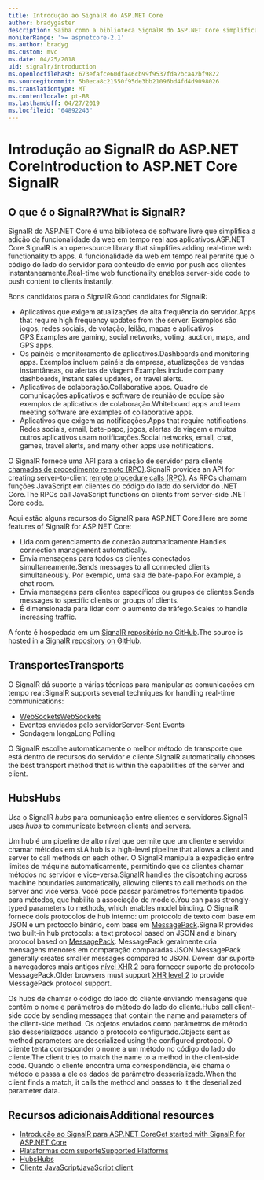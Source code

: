 ```yaml
---
title: Introdução ao SignalR do ASP.NET Core
author: bradygaster
description: Saiba como a biblioteca SignalR do ASP.NET Core simplifica a adição de funcionalidade em tempo real aos aplicativos.
monikerRange: '>= aspnetcore-2.1'
ms.author: bradyg
ms.custom: mvc
ms.date: 04/25/2018
uid: signalr/introduction
ms.openlocfilehash: 673efafce60dfa46cb99f9537fda2bca42bf9822
ms.sourcegitcommit: 5b0eca8c21550f95de3bb21096bd4fd4d9098026
ms.translationtype: MT
ms.contentlocale: pt-BR
ms.lasthandoff: 04/27/2019
ms.locfileid: "64892243"
---
```

# <a name="introduction-to-aspnet-core-signalr"></a><span data-ttu-id="eeccb-103">Introdução ao SignalR do ASP.NET Core</span><span class="sxs-lookup"><span data-stu-id="eeccb-103">Introduction to ASP.NET Core SignalR</span></span>

## <a name="what-is-signalr"></a><span data-ttu-id="eeccb-104">O que é o SignalR?</span><span class="sxs-lookup"><span data-stu-id="eeccb-104">What is SignalR?</span></span>

<span data-ttu-id="eeccb-105">SignalR do ASP.NET Core é uma biblioteca de software livre que simplifica a adição da funcionalidade da web em tempo real aos aplicativos.</span><span class="sxs-lookup"><span data-stu-id="eeccb-105">ASP.NET Core SignalR is an open-source library that simplifies adding real-time web functionality to apps.</span></span> <span data-ttu-id="eeccb-106">A funcionalidade da web em tempo real permite que o código do lado do servidor para conteúdo de envio por push aos clientes instantaneamente.</span><span class="sxs-lookup"><span data-stu-id="eeccb-106">Real-time web functionality enables server-side code to push content to clients instantly.</span></span>

<span data-ttu-id="eeccb-107">Bons candidatos para o SignalR:</span><span class="sxs-lookup"><span data-stu-id="eeccb-107">Good candidates for SignalR:</span></span>

* <span data-ttu-id="eeccb-108">Aplicativos que exigem atualizações de alta frequência do servidor.</span><span class="sxs-lookup"><span data-stu-id="eeccb-108">Apps that require high frequency updates from the server.</span></span> <span data-ttu-id="eeccb-109">Exemplos são jogos, redes sociais, de votação, leilão, mapas e aplicativos GPS.</span><span class="sxs-lookup"><span data-stu-id="eeccb-109">Examples are gaming, social networks, voting, auction, maps, and GPS apps.</span></span>
* <span data-ttu-id="eeccb-110">Os painéis e monitoramento de aplicativos.</span><span class="sxs-lookup"><span data-stu-id="eeccb-110">Dashboards and monitoring apps.</span></span> <span data-ttu-id="eeccb-111">Exemplos incluem painéis da empresa, atualizações de vendas instantâneas, ou alertas de viagem.</span><span class="sxs-lookup"><span data-stu-id="eeccb-111">Examples include company dashboards, instant sales updates, or travel alerts.</span></span>
* <span data-ttu-id="eeccb-112">Aplicativos de colaboração.</span><span class="sxs-lookup"><span data-stu-id="eeccb-112">Collaborative apps.</span></span> <span data-ttu-id="eeccb-113">Quadro de comunicações aplicativos e software de reunião de equipe são exemplos de aplicativos de colaboração.</span><span class="sxs-lookup"><span data-stu-id="eeccb-113">Whiteboard apps and team meeting software are examples of collaborative apps.</span></span>
* <span data-ttu-id="eeccb-114">Aplicativos que exigem as notificações.</span><span class="sxs-lookup"><span data-stu-id="eeccb-114">Apps that require notifications.</span></span> <span data-ttu-id="eeccb-115">Redes sociais, email, bate-papo, jogos, alertas de viagem e muitos outros aplicativos usam notificações.</span><span class="sxs-lookup"><span data-stu-id="eeccb-115">Social networks, email, chat, games, travel alerts, and many other apps use notifications.</span></span>

<span data-ttu-id="eeccb-116">O SignalR fornece uma API para a criação de servidor para cliente [chamadas de procedimento remoto (RPC)](https://wikipedia.org/wiki/Remote_procedure_call).</span><span class="sxs-lookup"><span data-stu-id="eeccb-116">SignalR provides an API for creating server-to-client [remote procedure calls (RPC)](https://wikipedia.org/wiki/Remote_procedure_call).</span></span> <span data-ttu-id="eeccb-117">As RPCs chamam funções JavaScript em clientes do código do lado do servidor do .NET Core.</span><span class="sxs-lookup"><span data-stu-id="eeccb-117">The RPCs call JavaScript functions on clients from server-side .NET Core code.</span></span>

<span data-ttu-id="eeccb-118">Aqui estão alguns recursos do SignalR para ASP.NET Core:</span><span class="sxs-lookup"><span data-stu-id="eeccb-118">Here are some features of SignalR for ASP.NET Core:</span></span>

* <span data-ttu-id="eeccb-119">Lida com gerenciamento de conexão automaticamente.</span><span class="sxs-lookup"><span data-stu-id="eeccb-119">Handles connection management automatically.</span></span>
* <span data-ttu-id="eeccb-120">Envia mensagens para todos os clientes conectados simultaneamente.</span><span class="sxs-lookup"><span data-stu-id="eeccb-120">Sends messages to all connected clients simultaneously.</span></span> <span data-ttu-id="eeccb-121">Por exemplo, uma sala de bate-papo.</span><span class="sxs-lookup"><span data-stu-id="eeccb-121">For example, a chat room.</span></span>
* <span data-ttu-id="eeccb-122">Envia mensagens para clientes específicos ou grupos de clientes.</span><span class="sxs-lookup"><span data-stu-id="eeccb-122">Sends messages to specific clients or groups of clients.</span></span>
* <span data-ttu-id="eeccb-123">É dimensionada para lidar com o aumento de tráfego.</span><span class="sxs-lookup"><span data-stu-id="eeccb-123">Scales to handle increasing traffic.</span></span>

<span data-ttu-id="eeccb-124">A fonte é hospedada em um [SignalR repositório no GitHub](https://github.com/aspnet/AspNetCore/tree/master/src/SignalR).</span><span class="sxs-lookup"><span data-stu-id="eeccb-124">The source is hosted in a [SignalR repository on GitHub](https://github.com/aspnet/AspNetCore/tree/master/src/SignalR).</span></span>

## <a name="transports"></a><span data-ttu-id="eeccb-125">Transportes</span><span class="sxs-lookup"><span data-stu-id="eeccb-125">Transports</span></span>

<span data-ttu-id="eeccb-126">O SignalR dá suporte a várias técnicas para manipular as comunicações em tempo real:</span><span class="sxs-lookup"><span data-stu-id="eeccb-126">SignalR supports several techniques for handling real-time communications:</span></span>

* [<span data-ttu-id="eeccb-127">WebSockets</span><span class="sxs-lookup"><span data-stu-id="eeccb-127">WebSockets</span></span>](https://tools.ietf.org/html/rfc7118)
* <span data-ttu-id="eeccb-128">Eventos enviados pelo servidor</span><span class="sxs-lookup"><span data-stu-id="eeccb-128">Server-Sent Events</span></span>
* <span data-ttu-id="eeccb-129">Sondagem longa</span><span class="sxs-lookup"><span data-stu-id="eeccb-129">Long Polling</span></span>

<span data-ttu-id="eeccb-130">O SignalR escolhe automaticamente o melhor método de transporte que está dentro de recursos do servidor e cliente.</span><span class="sxs-lookup"><span data-stu-id="eeccb-130">SignalR automatically chooses the best transport method that is within the capabilities of the server and client.</span></span>

## <a name="hubs"></a><span data-ttu-id="eeccb-131">Hubs</span><span class="sxs-lookup"><span data-stu-id="eeccb-131">Hubs</span></span>

<span data-ttu-id="eeccb-132">Usa o SignalR *hubs* para comunicação entre clientes e servidores.</span><span class="sxs-lookup"><span data-stu-id="eeccb-132">SignalR uses *hubs* to communicate between clients and servers.</span></span>

<span data-ttu-id="eeccb-133">Um hub é um pipeline de alto nível que permite que um cliente e servidor chamar métodos em si.</span><span class="sxs-lookup"><span data-stu-id="eeccb-133">A hub is a high-level pipeline that allows a client and server to call methods on each other.</span></span> <span data-ttu-id="eeccb-134">O SignalR manipula a expedição entre limites de máquina automaticamente, permitindo que os clientes chamar métodos no servidor e vice-versa.</span><span class="sxs-lookup"><span data-stu-id="eeccb-134">SignalR handles the dispatching across machine boundaries automatically, allowing clients to call methods on the server and vice versa.</span></span> <span data-ttu-id="eeccb-135">Você pode passar parâmetros fortemente tipados para métodos, que habilita a associação de modelo.</span><span class="sxs-lookup"><span data-stu-id="eeccb-135">You can pass strongly-typed parameters to methods, which enables model binding.</span></span> <span data-ttu-id="eeccb-136">O SignalR fornece dois protocolos de hub interno: um protocolo de texto com base em JSON e um protocolo binário, com base em [MessagePack](https://msgpack.org/).</span><span class="sxs-lookup"><span data-stu-id="eeccb-136">SignalR provides two built-in hub protocols: a text protocol based on JSON and a binary protocol based on [MessagePack](https://msgpack.org/).</span></span>  <span data-ttu-id="eeccb-137">MessagePack geralmente cria mensagens menores em comparação comparadas JSON.</span><span class="sxs-lookup"><span data-stu-id="eeccb-137">MessagePack generally creates smaller messages compared to JSON.</span></span> <span data-ttu-id="eeccb-138">Devem dar suporte a navegadores mais antigos [nível XHR 2](https://caniuse.com/#feat=xhr2) para fornecer suporte de protocolo MessagePack.</span><span class="sxs-lookup"><span data-stu-id="eeccb-138">Older browsers must support [XHR level 2](https://caniuse.com/#feat=xhr2) to provide MessagePack protocol support.</span></span>

<span data-ttu-id="eeccb-139">Os hubs de chamar o código do lado do cliente enviando mensagens que contêm o nome e parâmetros do método do lado do cliente.</span><span class="sxs-lookup"><span data-stu-id="eeccb-139">Hubs call client-side code by sending messages that contain the name and parameters of the client-side method.</span></span> <span data-ttu-id="eeccb-140">Os objetos enviados como parâmetros de método são desserializados usando o protocolo configurado.</span><span class="sxs-lookup"><span data-stu-id="eeccb-140">Objects sent as method parameters are deserialized using the configured protocol.</span></span> <span data-ttu-id="eeccb-141">O cliente tenta corresponder o nome a um método no código do lado do cliente.</span><span class="sxs-lookup"><span data-stu-id="eeccb-141">The client tries to match the name to a method in the client-side code.</span></span> <span data-ttu-id="eeccb-142">Quando o cliente encontra uma correspondência, ele chama o método e passa a ele os dados de parâmetro desserializado.</span><span class="sxs-lookup"><span data-stu-id="eeccb-142">When the client finds a match, it calls the method and passes to it the deserialized parameter data.</span></span>

## <a name="additional-resources"></a><span data-ttu-id="eeccb-143">Recursos adicionais</span><span class="sxs-lookup"><span data-stu-id="eeccb-143">Additional resources</span></span>

* [<span data-ttu-id="eeccb-144">Introdução ao SignalR para ASP.NET Core</span><span class="sxs-lookup"><span data-stu-id="eeccb-144">Get started with SignalR for ASP.NET Core</span></span>](xref:tutorials/signalr)
* [<span data-ttu-id="eeccb-145">Plataformas com suporte</span><span class="sxs-lookup"><span data-stu-id="eeccb-145">Supported Platforms</span></span>](xref:signalr/supported-platforms)
* [<span data-ttu-id="eeccb-146">Hubs</span><span class="sxs-lookup"><span data-stu-id="eeccb-146">Hubs</span></span>](xref:signalr/hubs)
* [<span data-ttu-id="eeccb-147">Cliente JavaScript</span><span class="sxs-lookup"><span data-stu-id="eeccb-147">JavaScript client</span></span>](xref:signalr/javascript-client)
